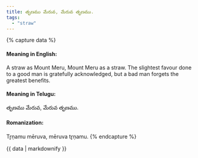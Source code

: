 ```yaml
---
title: తృణము మేరువ, మేరువ తృణము.
tags:
  - "straw"
---
```


{% capture data %}
#### Meaning in English:
A straw as Mount Meru, Mount Meru as a straw.
The slightest favour done to a good man is gratefully acknowledged, but a bad man forgets the greatest benefits.

#### Meaning in Telugu:
తృణము మేరువ, మేరువ తృణము.

#### Romanization:
Tr̥ṇamu mēruva, mēruva tr̥ṇamu.
{% endcapture %}

{{ data | markdownify }}


